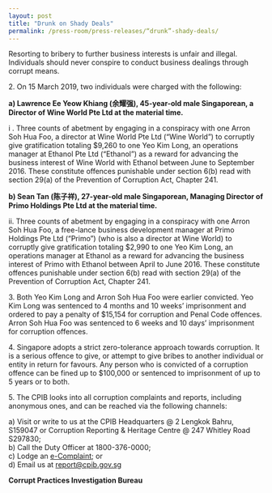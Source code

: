 ```yaml
---
layout: post
title: "Drunk on Shady Deals"
permalink: /press-room/press-releases/“drunk”-shady-deals/
---
```

Resorting to bribery to further business interests is unfair and illegal. Individuals should never conspire to conduct business dealings through corrupt means. 

2\.          On 15 March 2019, two individuals were charged with the following: 

**a) Lawrence Ee Yeow Khiang (余耀强), 45-year-old male Singaporean, a Director of Wine World Pte Ltd at the material time.** 

i . Three counts of abetment by engaging in a conspiracy with one Arron Soh Hua Foo, a director at Wine World Pte Ltd (“Wine World”) to corruptly give gratification totaling $9,260 to one Yeo Kim Long, an operations manager at Ethanol Pte Ltd (“Ethanol”) as a reward for advancing the business interest of Wine World with Ethanol between June to September 2016. These constitute offences punishable under section 6(b) read with section 29(a) of the Prevention of Corruption Act, Chapter 241.

**b) Sean Tan (陈子祥), 27-year-old male Singaporean, Managing Director of Primo Holdings Pte Ltd at the material time.** 

ii. Three counts of abetment by engaging in a conspiracy with one Arron Soh Hua Foo, a free-lance business development manager at Primo Holdings Pte Ltd (“Primo”) (who is also a director at Wine World) to corruptly give gratification totaling $2,990 to one Yeo Kim Long, an operations manager at Ethanol as a reward for advancing the business interest of Primo with Ethanol between April to June 2016. These constitute offences punishable under section 6(b) read with section 29(a) of the Prevention of Corruption Act, Chapter 241.

3\.         Both Yeo Kim Long and Arron Soh Hua Foo were earlier convicted. Yeo Kim Long was sentenced to 4 months and 10 weeks’ imprisonment and ordered to pay a penalty of $15,154 for corruption and Penal Code offences. Arron Soh Hua Foo was sentenced to 6 weeks and 10 days’ imprisonment for corruption offences. 

4\.         Singapore adopts a strict zero-tolerance approach towards corruption. It is a serious offence to give, or attempt to give bribes to another individual or entity in return for favours. Any person who is convicted of a corruption offence can be fined up to $100,000 or sentenced to imprisonment of up to 5 years or to both. 

5\.         The CPIB looks into all corruption complaints and reports, including anonymous ones, and can be reached via the following channels:

a) Visit or write to us at the CPIB Headquarters @ 2 Lengkok Bahru, S159047 or Corruption Reporting & Heritage Centre @ 247 Whitley Road S297830;<br />
b) Call the Duty Officer at 1800-376-0000;<br />
c) Lodge an [e-Complaint](/e-services/e-complaint-for-corrupt-conduct); or<br>
d) Email us at <a class="spamspan" href="mailto:report@cpib.gov.sg">report@cpib.gov.sg</a>

**Corrupt Practices Investigation Bureau**
